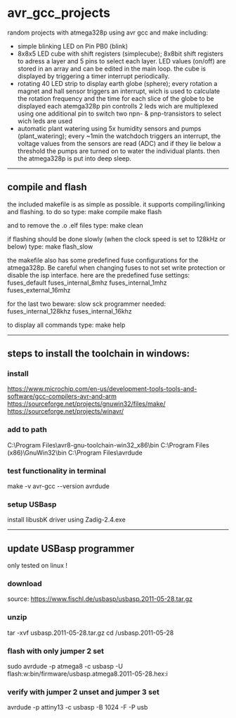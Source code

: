 # avr_gcc_projects

random projects with atmega328p using avr gcc and make including:
- simple blinking LED on Pin PB0 (blink)
- 8x8x5 LED cube with shift registers (simplecube); 8x8bit shift registers to adress a layer and 5 pins to select each layer. LED values (on/off) are stored in an array and can be edited in the main loop. the cube is displayed by triggering a timer interrupt periodically.
- rotating 40 LED strip to display earth globe (sphere); every rotation a magnet and hall sensor triggers an interrupt, wich is used to calculate the rotation frequency and the time for each slice of the globe to be displayed
each atemga328p pin controlls 2 leds wich are multiplexed using one additional pin to switch two npn- & pnp-transistors to select wich leds are used
- automatic plant watering using 5x humidity sensors and pumps (plant_watering); every ~1min the watchdoch triggers an interrupt, the voltage values from the sensors are read (ADC) and if they lie below a threshold the pumps are turned on to water the individual plants. then the atmega328p is put into deep sleep.

-----

## compile and flash
the included makefile is as simple as possible. it supports compiling/linking and flashing. to do so type:
make compile
make flash

and to remove the .o .elf files type:
make clean

if flashing should be done slowly (when the clock speed is set to 128kHz or below) type:
make flash_slow

the makefile also has some predefined fuse configurations for the atmega328p. Be careful when changing fuses to not set write protection or disable the isp interface.
here are the predefined fuse settings:
fuses_default
fuses_internal_8mhz
fuses_internal_1mhz
fuses_external_16mhz

for the last two beware: slow sck programmer needed:
fuses_internal_128khz
fuses_internal_16khz

to display all commands type:
make help

-----

## steps to install the toolchain in windows:

### install
https://www.microchip.com/en-us/development-tools-tools-and-software/gcc-compilers-avr-and-arm
https://sourceforge.net/projects/gnuwin32/files/make/
https://sourceforge.net/projects/winavr/

### add to path
C:\Program Files\avr8-gnu-toolchain-win32_x86\bin
C:\Program Files (x86)\GnuWin32\bin
C:\Program Files\avrdude

### test functionality in terminal
make -v
avr-gcc --version
avrdude

### setup USBasp
install libusbK driver using Zadig-2.4.exe

-----

## update USBasp programmer
only tested on linux !

### download
source: https://www.fischl.de/usbasp/usbasp.2011-05-28.tar.gz

### unzip
tar -xvf usbasp.2011-05-28.tar.gz
cd /usbasp.2011-05-28

### flash with only jumper 2 set
sudo avrdude -p atmega8 -c usbasp -U flash:w:bin/firmware/usbasp.atmega8.2011-05-28.hex:i

### verify with jumper 2 unset and jumper 3 set
avrdude -p attiny13 -c usbasp -B 1024 -F -P usb
